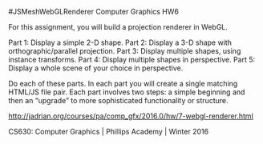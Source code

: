 #JSMeshWebGLRenderer
Computer Graphics HW6

For this assignment, you will build a projection renderer in WebGL.

Part 1: Display a simple 2-D shape.
Part 2: Display a 3-D shape with orthographic/parallel projection.
Part 3: Display multiple shapes, using instance transforms.
Part 4: Display multiple shapes in perspective.
Part 5: Display a whole scene of your choice in perspective.

Do each of these parts. In each part you will create a single matching HTML/JS file pair. Each part involves two steps: a simple beginning and then an “upgrade” to more sophisticated functionality or structure.

http://jadrian.org/courses/pa/comp_gfx/2016.0/hw/7-webgl-renderer.html

CS630: Computer Graphics | Phillips Academy | Winter 2016
